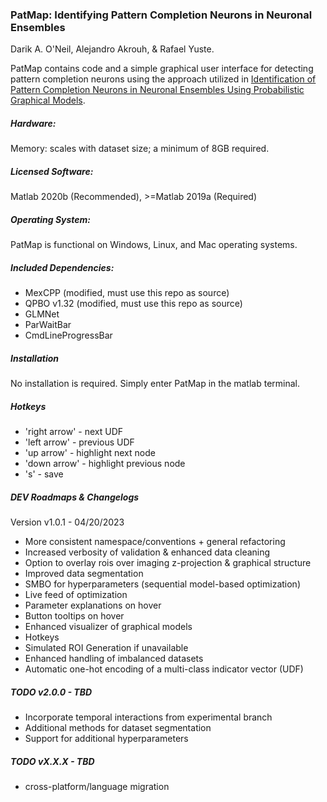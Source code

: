 ### PatMap: Identifying Pattern Completion Neurons in Neuronal Ensembles
Darik A. O'Neil, Alejandro Akrouh, & Rafael Yuste.

PatMap contains code and a simple graphical user interface for detecting pattern completion neurons using the approach utilized in [Identification of Pattern Completion Neurons in Neuronal Ensembles Using Probabilistic Graphical Models](https://www.jneurosci.org/content/41/41/8577).

##### Hardware:
Memory: scales with dataset size; a minimum of 8GB required. 

##### Licensed Software:
Matlab 2020b (Recommended), >=Matlab 2019a (Required)

##### Operating System:
PatMap is functional on Windows, Linux, and Mac operating systems.

##### Included Dependencies:
* MexCPP  (modified, must use this repo as source)
* QPBO v1.32 (modified, must use this repo as source)
* GLMNet
* ParWaitBar
* CmdLineProgressBar

##### Installation
No installation is required. Simply enter PatMap in the matlab terminal.

##### Hotkeys
* 'right arrow' - next UDF
* 'left arrow' - previous UDF
* 'up arrow' - highlight next node
* 'down arrow' - highlight previous node
* 's' - save

##### DEV Roadmaps & Changelogs

Version v1.0.1 - 04/20/2023
* More consistent namespace/conventions + general refactoring
* Increased verbosity of validation & enhanced data cleaning
* Option to overlay rois over imaging z-projection & graphical structure
* Improved data segmentation
* SMBO for hyperparameters (sequential model-based optimization)
* Live feed of optimization
* Parameter explanations on hover
* Button tooltips on hover
* Enhanced visualizer of graphical models
* Hotkeys
* Simulated ROI Generation if unavailable
* Enhanced handling of imbalanced datasets
* Automatic one-hot encoding of a multi-class indicator vector (UDF)

##### TODO v2.0.0 - TBD
* Incorporate temporal interactions from experimental branch
* Additional methods for dataset segmentation
* Support for additional hyperparameters

##### TODO vX.X.X - TBD
* cross-platform/language migration
